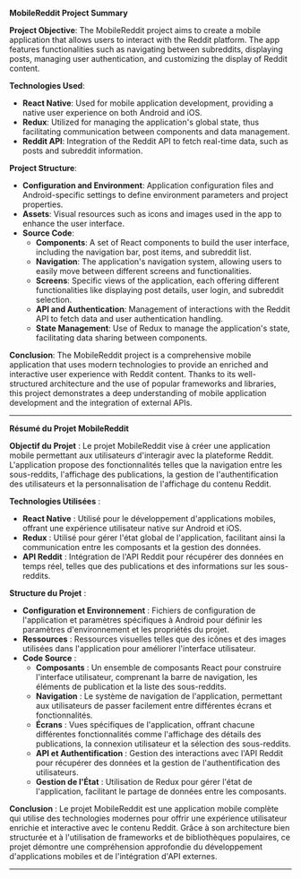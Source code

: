 **MobileReddit Project Summary**

**Project Objective**: The MobileReddit project aims to create a mobile application that allows users to interact with the Reddit platform. The app features functionalities such as navigating between subreddits, displaying posts, managing user authentication, and customizing the display of Reddit content.

**Technologies Used**:
- **React Native**: Used for mobile application development, providing a native user experience on both Android and iOS.
- **Redux**: Utilized for managing the application's global state, thus facilitating communication between components and data management.
- **Reddit API**: Integration of the Reddit API to fetch real-time data, such as posts and subreddit information.

**Project Structure**:
- **Configuration and Environment**: Application configuration files and Android-specific settings to define environment parameters and project properties.
- **Assets**: Visual resources such as icons and images used in the app to enhance the user interface.
- **Source Code**:
  - **Components**: A set of React components to build the user interface, including the navigation bar, post items, and subreddit list.
  - **Navigation**: The application's navigation system, allowing users to easily move between different screens and functionalities.
  - **Screens**: Specific views of the application, each offering different functionalities like displaying post details, user login, and subreddit selection.
  - **API and Authentication**: Management of interactions with the Reddit API to fetch data and user authentication handling.
  - **State Management**: Use of Redux to manage the application's state, facilitating data sharing between components.

**Conclusion**: The MobileReddit project is a comprehensive mobile application that uses modern technologies to provide an enriched and interactive user experience with Reddit content. Thanks to its well-structured architecture and the use of popular frameworks and libraries, this project demonstrates a deep understanding of mobile application development and the integration of external APIs.

---

**Résumé du Projet MobileReddit**

**Objectif du Projet** : Le projet MobileReddit vise à créer une application mobile permettant aux utilisateurs d'interagir avec la plateforme Reddit. L'application propose des fonctionnalités telles que la navigation entre les sous-reddits, l'affichage des publications, la gestion de l'authentification des utilisateurs et la personnalisation de l'affichage du contenu Reddit.

**Technologies Utilisées** :
- **React Native** : Utilisé pour le développement d'applications mobiles, offrant une expérience utilisateur native sur Android et iOS.
- **Redux** : Utilisé pour gérer l'état global de l'application, facilitant ainsi la communication entre les composants et la gestion des données.
- **API Reddit** : Intégration de l'API Reddit pour récupérer des données en temps réel, telles que des publications et des informations sur les sous-reddits.

**Structure du Projet** :
- **Configuration et Environnement** : Fichiers de configuration de l'application et paramètres spécifiques à Android pour définir les paramètres d'environnement et les propriétés du projet.
- **Ressources** : Ressources visuelles telles que des icônes et des images utilisées dans l'application pour améliorer l'interface utilisateur.
- **Code Source** :
  - **Composants** : Un ensemble de composants React pour construire l'interface utilisateur, comprenant la barre de navigation, les éléments de publication et la liste des sous-reddits.
  - **Navigation** : Le système de navigation de l'application, permettant aux utilisateurs de passer facilement entre différentes écrans et fonctionnalités.
  - **Écrans** : Vues spécifiques de l'application, offrant chacune différentes fonctionnalités comme l'affichage des détails des publications, la connexion utilisateur et la sélection des sous-reddits.
  - **API et Authentification** : Gestion des interactions avec l'API Reddit pour récupérer des données et la gestion de l'authentification des utilisateurs.
  - **Gestion de l'État** : Utilisation de Redux pour gérer l'état de l'application, facilitant le partage de données entre les composants.

**Conclusion** : Le projet MobileReddit est une application mobile complète qui utilise des technologies modernes pour offrir une expérience utilisateur enrichie et interactive avec le contenu Reddit. Grâce à son architecture bien structurée et à l'utilisation de frameworks et de bibliothèques populaires, ce projet démontre une compréhension approfondie du développement d'applications mobiles et de l'intégration d'API externes.

---

